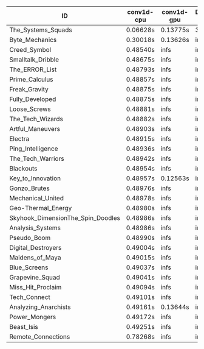 |ID|conv1d-cpu|conv1d-gpu|DWSPConv2D-gpu|gemm-gpu|avg|
|-|-|-|-|-|-|
|The_Systems_Squads|0.06628s|0.13775s|3.22097s|4.51386s|1.98472s|
|Byte_Mechanics|0.30018s|0.13626s|infs|4.59352s|infs|
|Creed_Symbol|0.48540s|infs|infs|4.58456s|infs|
|Smalltalk_Dribble|0.48675s|infs|infs|4.57002s|infs|
|The_ERROR_List|0.48793s|infs|infs|4.60711s|infs|
|Prime_Calculus|0.48857s|infs|infs|4.58684s|infs|
|Freak_Gravity|0.48875s|infs|infs|4.57940s|infs|
|Fully_Developed|0.48875s|infs|infs|4.57987s|infs|
|Loose_Screws|0.48881s|infs|infs|4.61908s|infs|
|The_Tech_Wizards|0.48882s|infs|infs|4.59129s|infs|
|Artful_Maneuvers|0.48903s|infs|infs|4.58566s|infs|
|Electra|0.48915s|infs|infs|4.60931s|infs|
|Ping_Intelligence|0.48936s|infs|infs|4.56006s|infs|
|The_Tech_Warriors|0.48942s|infs|infs|4.58231s|infs|
|Blackouts|0.48954s|infs|infs|4.57638s|infs|
|Key_to_Innovation|0.48957s|0.12563s|infs|4.59629s|infs|
|Gonzo_Brutes|0.48976s|infs|infs|4.62690s|infs|
|Mechanical_United|0.48978s|infs|infs|4.59302s|infs|
|Geo-Thermal_Energy|0.48980s|infs|infs|4.58655s|infs|
|Skyhook_DimensionThe_Spin_Doodles|0.48986s|infs|infs|4.59203s|infs|
|Analysis_Systems|0.48986s|infs|infs|4.57712s|infs|
|Pseudo_Boom|0.48990s|infs|infs|4.59883s|infs|
|Digital_Destroyers|0.49004s|infs|infs|4.61475s|infs|
|Maidens_of_Maya|0.49015s|infs|infs|4.60195s|infs|
|Blue_Screens|0.49037s|infs|infs|4.58991s|infs|
|Grapevine_Squad|0.49041s|infs|infs|4.58589s|infs|
|Miss_Hit_Proclaim|0.49094s|infs|infs|4.59257s|infs|
|Tech_Connect|0.49101s|infs|infs|4.58436s|infs|
|Analyzing_Anarchists|0.49161s|0.13644s|infs|4.58067s|infs|
|Power_Mongers|0.49172s|infs|infs|4.57830s|infs|
|Beast_Isis|0.49251s|infs|infs|4.59858s|infs|
|Remote_Connections|0.78268s|infs|infs|4.58532s|infs|
